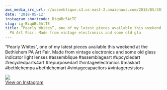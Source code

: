 ```yaml
---
aws_media_src_url: //assemblique.s3.us-east-2.amazonaws.com/2018/05/2018-05-12_03-04-11_UTC.jpg
date: '2018-05-12'
instagram_shortcode: BiqWBc5AtTE
slug: ig-BiqWBc5AtTE
title: “Pearly Whites”, one of my latest pieces available this weekend at the Bethlehem
  PA Art Fair. Made from vintage electronics and some old gla
---
```


“Pearly Whites”, one of my latest pieces available this weekend at the Bethlehem PA Art Fair. Made from vintage electronics and some old glass indicator light lenses #assemblique #assemblageart #upcycledart #recycledparts4art #repurposedart #vintageelectronics #maskart #bethlehempa #bethlehemart #vintagecapacitors #vintageresistors 

![](//assemblique.s3.us-east-2.amazonaws.com/2018/05/2018-05-12_03-04-11_UTC.jpg)   
[View on Instagram](https://www.instagram.com/p/BiqWBc5AtTE/)